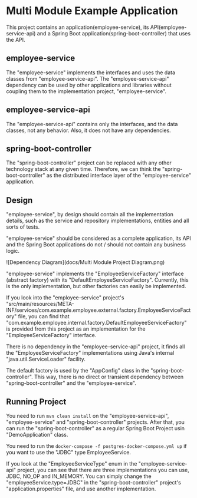 Multi Module Example Application 
=================

This project contains an application(employee-service), its API(employee-service-api) and a 
Spring Boot application(spring-boot-controller) that uses the API.

## employee-service

The "employee-service" implements the interfaces and uses the data classes from "employee-service-api". 
The "employee-service-api" dependency can be used by other applications and libraries without coupling 
them to the implementation project, "employee-service".

## employee-service-api

The "employee-service-api" contains only the interfaces, and the data classes, not any behavior. 
Also, it does not have any dependencies.   

## spring-boot-controller

The "spring-boot-controller" project can be replaced with any other technology stack at any given time. 
Therefore, we can think the "spring-boot-controller" as the distributed interface layer of the 
"employee-service" application.


## Design
 
"employee-service", by design should contain all the implementation details, such as the service and 
repository implementations, entities and all sorts of tests.

"employee-service" should be considered as a complete application, its API and the Spring Boot applications 
do not / should not contain any business logic.

![Dependency Diagram](docs/Multi Module Project Diagram.png)


"employee-service" implements the "EmployeeServiceFactory" interface (abstract factory) with 
its "DefaultEmployeeServiceFactory". Currently, this is the only implementation, but other factories can easily
be implemented. 

If you look into the "employee-service" project's 
"src/main/resources/META-INF/services/com.example.employee.external.factory.EmployeeServiceFactory" file, you can find
that "com.example.employee.internal.factory.DefaultEmployeeServiceFactory" is provided from this project as an 
implementation for the "EmployeeServiceFactory" interface.

There is no dependency in the "employee-service-api" project, it finds all the "EmployeeServiceFactory" 
implementations using Java's internal "java.util.ServiceLoader" facility.  

The default factory is used by the "AppConfig" class in the "spring-boot-controller". This way, there is no direct or
transient dependency between "spring-boot-controller" and the "employee-service".
 

## Running Project

You need to run `mvn clean install` on the "employee-service-api", "employee-service" and "spring-boot-controller" projects. 
After that, you can run the "spring-boot-controller" as a regular Spring Boot Project usin "DemoApplication" class.

You need to run the `docker-compose -f postgres-docker-compose.yml up` if you want to use the "JDBC" type EmployeeService. 

If you look at the "EmployeeServiceType" enum in the "employee-service-api" project, you can see that there are three implementations
you can use,  JDBC, NO_OP and IN_MEMORY. You can simply change the "employeeService.type=JDBC" in the "spring-boot-controller" 
project's "application.properties" file, and use another implementation.
